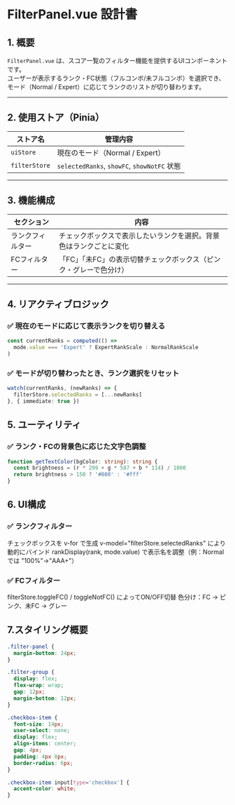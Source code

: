 # FilterPanel.vue 設計書

## 1. 概要

`FilterPanel.vue` は、スコア一覧のフィルター機能を提供するUIコンポーネントです。  
ユーザーが表示するランク・FC状態（フルコンボ/未フルコンボ）を選択でき、モード（Normal / Expert）に応じてランクのリストが切り替わります。

---

## 2. 使用ストア（Pinia）

| ストア名        | 管理内容                                      |
|------------------|-----------------------------------------------|
| `uiStore`         | 現在のモード（Normal / Expert）              |
| `filterStore`     | `selectedRanks`, `showFC`, `showNotFC` 状態 |

---

## 3. 機能構成

| セクション       | 内容                                                                 |
|------------------|----------------------------------------------------------------------|
| ランクフィルター | チェックボックスで表示したいランクを選択。背景色はランクごとに変化   |
| FCフィルター     | 「FC」「未FC」の表示切替チェックボックス（ピンク・グレーで色分け）   |

---

## 4. リアクティブロジック

### ✅ 現在のモードに応じて表示ランクを切り替える

```ts
const currentRanks = computed(() =>
  mode.value === 'Expert' ? ExpertRankScale : NormalRankScale
)
```

### ✅ モードが切り替わったとき、ランク選択をリセット
```ts
watch(currentRanks, (newRanks) => {
  filterStore.selectedRanks = [...newRanks]
}, { immediate: true })
```

## 5. ユーティリティ

### ✅ ランク・FCの背景色に応じた文字色調整
```ts
function getTextColor(bgColor: string): string {
  const brightness = (r * 299 + g * 587 + b * 114) / 1000
  return brightness > 150 ? '#000' : '#fff'
}
```

## 6. UI構成

### ✅ ランクフィルター
チェックボックスを v-for で生成
v-model="filterStore.selectedRanks" により動的にバインド
rankDisplay(rank, mode.value) で表示名を調整（例：Normalでは "100%"→"AAA+"）

### ✅ FCフィルター
filterStore.toggleFC() / toggleNotFC() によってON/OFF切替
色分け：FC → ピンク、未FC → グレー

## 7.スタイリング概要
```css
.filter-panel {
  margin-bottom: 24px;
}

.filter-group {
  display: flex;
  flex-wrap: wrap;
  gap: 12px;
  margin-bottom: 12px;
}

.checkbox-item {
  font-size: 14px;
  user-select: none;
  display: flex;
  align-items: center;
  gap: 4px;
  padding: 4px 8px;
  border-radius: 6px;
}

.checkbox-item input[type='checkbox'] {
  accent-color: white;
}
```